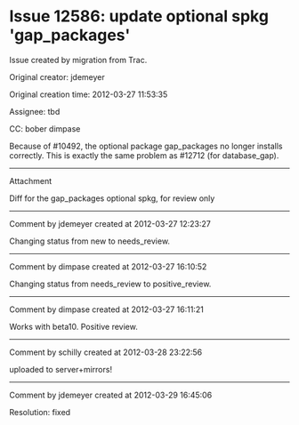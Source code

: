 # Issue 12586: update optional spkg 'gap_packages'

Issue created by migration from Trac.

Original creator: jdemeyer

Original creation time: 2012-03-27 11:53:35

Assignee: tbd

CC:  bober dimpase

Because of #10492, the optional package gap_packages no longer installs correctly.  This is exactly the same problem as #12712 (for database_gap).


---

Attachment

Diff for the gap_packages optional spkg, for review only


---

Comment by jdemeyer created at 2012-03-27 12:23:27

Changing status from new to needs_review.


---

Comment by dimpase created at 2012-03-27 16:10:52

Changing status from needs_review to positive_review.


---

Comment by dimpase created at 2012-03-27 16:11:21

Works with beta10. Positive review.


---

Comment by schilly created at 2012-03-28 23:22:56

uploaded to server+mirrors!


---

Comment by jdemeyer created at 2012-03-29 16:45:06

Resolution: fixed
